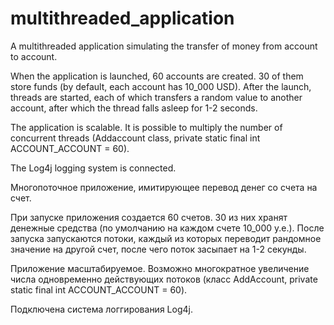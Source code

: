 # multithreaded_application 
A multithreaded application simulating the transfer of money from account to account.

When the application is launched, 60 accounts are created. 30 of them store funds (by default, each account has 10_000 USD). After the launch, threads are started, each of which transfers a random value to another account, after which the thread falls asleep for 1-2 seconds.

The application is scalable. It is possible to multiply the number of concurrent threads (Addaccount class, private static final int ACCOUNT_ACCOUNT = 60).

The Log4j logging system is connected.


Многопоточное приложение, имитирующее перевод денег со счета на счет.

При запуске приложения создается 60 счетов. 30 из них хранят денежные средства (по умолчанию на каждом счете 10_000 у.е.). После запуска запускаются потоки, каждый из которых переводит рандомное значение на другой счет, после чего поток засыпает на 1-2 секунды.

Приложение масштабируемое. Возможно многократное увеличение числа одновременно действующих потоков (класс AddАccount, private static final int ACCOUNT_ACCOUNT = 60).

Подключена система логгирования Log4j.
